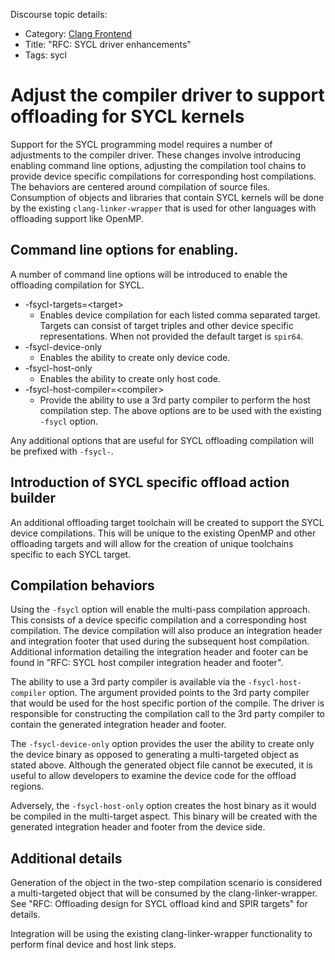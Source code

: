 Discourse topic details:
- Category: [Clang Frontend](https://discourse.llvm.org/c/clang/6)
- Title: "RFC: SYCL driver enhancements"
- Tags: sycl

# Adjust the compiler driver to support offloading for SYCL kernels

Support for the SYCL programming model requires a number of adjustments to the
compiler driver. These changes involve introducing enabling command line
options, adjusting the compilation tool chains to provide device specific
compilations for corresponding host compilations. The behaviors are centered
around compilation of source files. Consumption of objects and libraries that
contain SYCL kernels will be done by the existing `clang-linker-wrapper` that is
used for other languages with offloading support like OpenMP.

## Command line options for enabling.

A number of command line options will be introduced to enable the offloading
compilation for SYCL.
* -fsycl-targets=\<target\>
  * Enables device compilation for each listed comma separated target. Targets
    can consist of target triples and other device specific representations.
    When not provided the default target is `spir64`.
* -fsycl-device-only
  * Enables the ability to create only device code.
* -fsycl-host-only
  * Enables the ability to create only host code.
* -fsycl-host-compiler=\<compiler\>
  * Provide the ability to use a 3rd party compiler to perform the host
    compilation step.
The above options are to be used with the existing `-fsycl` option.

Any additional options that are useful for SYCL offloading compilation will be
prefixed with `-fsycl-`.

## Introduction of SYCL specific offload action builder

An additional offloading target toolchain will be created to support the SYCL
device compilations. This will be unique to the existing OpenMP and other
offloading targets and will allow for the creation of unique toolchains specific
to each SYCL target.

## Compilation behaviors

Using the `-fsycl` option will enable the multi-pass compilation approach. This
consists of a device specific compilation and a corresponding host compilation.
The device compilation will also produce an integration header and integration
footer that used during the subsequent host compilation. Additional information
detailing the integration header and footer can be found in "RFC: SYCL host
compiler integration header and footer".

The ability to use a 3rd party compiler is available via the
`-fsycl-host-compiler` option. The argument provided points to the 3rd party
compiler that would be used for the host specific portion of the compile. The
driver is responsible for constructing the compilation call to the 3rd party
compiler to contain the generated integration header and footer.

The `-fsycl-device-only` option provides the user the ability to create only
the device binary as opposed to generating a multi-targeted object as stated
above. Although the generated object file cannot be executed, it is useful to
allow developers to examine the device code for the offload regions.

Adversely, the `-fsycl-host-only` option creates the host binary as it would
be compiled in the multi-target aspect. This binary will be created with the
generated integration header and footer from the device side.

## Additional details

Generation of the object in the two-step compilation scenario is considered a
multi-targeted object that will be consumed by the clang-linker-wrapper. See
"RFC: Offloading design for SYCL offload kind and SPIR targets" for details.

Integration will be using the existing clang-linker-wrapper functionality to
perform final device and host link steps.
